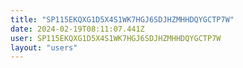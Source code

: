 ```yaml
---
title: "SP115EKQXG1D5X4S1WK7HGJ6SDJHZMHHDQYGCTP7W"
date: 2024-02-19T08:11:07.441Z
user: SP115EKQXG1D5X4S1WK7HGJ6SDJHZMHHDQYGCTP7W
layout: "users"
---
```

    